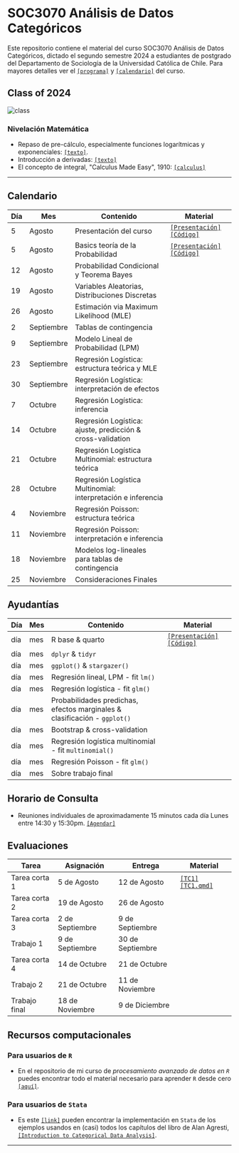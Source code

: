# SOC3070 Análisis de Datos Categóricos

Este repositorio contiene el material del curso SOC3070 Análisis de Datos Categóricos, dictado el segundo semestre 2024 a estudiantes de postgrado del Departamento de Sociología de la Universidad Católica de Chile. Para mayores detalles ver el [`[programa]`](files/syllabus_soc3070.pdf) y [`[calendario]`](#Calendario) del curso.


## Class of 2024

![class](files/class.png)


### Nivelación Matemática

- Repaso de pre-cálculo, especialmente funciones logarítmicas y exponenciales: [`[texto]`](files/pre_calculo.pdf).
- Introducción a derivadas: [`[texto]`](https://www.mathsisfun.com/calculus/derivatives-introduction.html)
- El concepto de integral, "Calculus Made Easy", 1910: [`[calculus]`](files/calculus_easy.jpg)

---

## Calendario


| Día   | Mes        | Contenido                                                 | Material                                                                                                                     |
|-------|------------|-----------------------------------------------------------|------------------------------------------------------------------------------------------------------------------------------|
| 5     | Agosto     | Presentación del curso                                    | [`[Presentación]`](https://mebucca.github.io/cda_soc3070/slides/class_0/class_0#1) [`[Código]`](slides/class_0/class_0.Rmd)  |
| 5     | Agosto     | Basics teoría de la Probabilidad                          | [`[Presentación]`](https://mebucca.github.io/cda_soc3070/slides/class_1/class_1#1) [`[Código]`](slides/class_1/class_1.Rmd)  |
| 12    | Agosto     | Probabilidad Condicional y Teorema Bayes                  |                                                                                                                              |
| 19    | Agosto     | Variables Aleatorias, Distribuciones Discretas            |                                                                                                                              |
| 26    | Agosto     | Estimación via Maximum Likelihood (MLE)                   |                                                                                                                              |
| 2     | Septiembre | Tablas de contingencia                                    |                                                                                                                              |
| 9     | Septiembre | Modelo Lineal de Probabilidad (LPM)                       |                                                                                                                              |
| 23    | Septiembre | Regresión Logística: estructura teórica y MLE             |                                                                                                                              |
| 30    | Septiembre | Regresión Logística: interpretación de efectos            |                                                                                                                              |
| 7     | Octubre    | Regresión Logística: inferencia                           |                                                                                                                              |
| 14    | Octubre    | Regresión Logística: ajuste, predicción & cross-validation|                                                                                                                              |
| 21    | Octubre    | Regresión Logística Multinomial: estructura teórica       |                                                                                                                              |
| 28    | Octubre    | Regresión Logística Multinomial: interpretación e inferencia|                                                                                                                             |
| 4     | Noviembre  | Regresión Poisson: estructura teórica                     |                                                                                                                              |
| 11    | Noviembre  | Regresión Poisson: interpretación e inferencia            |                                                                                                                              |
| 18    | Noviembre  | Modelos log-lineales para tablas de contingencia          |                                                                                                                              |
| 25    | Noviembre  | Consideraciones Finales                                   |                                                                                                                              |



## Ayudantías



| Día | Mes | Contenido                                                       | Material                                                                                                                                                   |
|-----|-----|-----------------------------------------------------------------|------------------------------------------------------------------------------------------------------------------------------------------------------------|
| día | mes | R base & quarto                                                 | [`[Presentación]`](https://mebucca.github.io/cda_soc3070/ayudantia/01_prob/index) [`[Código]`](https://github.com/mebucca/cda_soc3070/blob/gh-pages/ayudantia/01_prob/index.qmd) |
| día | mes | `dplyr` & `tidyr`                                               |                                                                                                                                                            |
| día | mes | `ggplot()` & `stargazer()`                                      |                                                                                                                                                            |
| día | mes | Regresión lineal, LPM - fit `lm()`                              |                                                                                                                                                            |
| día | mes | Regresión logística - fit `glm()`                               |                                                                                                                                                            |
| día | mes | Probabilidades predichas, efectos marginales & clasificación - `ggplot()` |                                                                                                                                                            |
| día | mes | Bootstrap & cross-validation                                    |                                                                                                                                                            |
| día | mes | Regresión logística multinomial - fit `multinomial()`           |                                                                                                                                                            |
| día | mes | Regresión Poisson - fit `glm()`                                 |                                                                                                                                                            |
| día | mes | Sobre trabajo final                                             |                                                                                                                                                            |



## Horario de Consulta

- Reuniones individuales de aproximadamente 15 minutos cada día Lunes entre 14:30 y 15:30pm. [`[Agendar]`](https://calendar.app.google/A9vxmbBz1LyDQPAK6)


## Evaluaciones


| Tarea           | Asignación       | Entrega         | Material                                                                                  |
|-----------------|------------------|-----------------|-------------------------------------------------------------------------------------------|
| Tarea corta 1   | 5 de Agosto      | 12 de Agosto    | [`[TC1]`](https://mebucca.github.io/cda_soc3070/homework/tc_1#1) [`[TC1.qmd]`](homework/tc_1.qmd)                             |
| Tarea corta 2   | 19 de Agosto     | 26 de Agosto    |                                                                                           |
| Tarea corta 3   | 2 de Septiembre  | 9 de Septiembre |                                                                                           |
| Trabajo 1       | 9 de Septiembre  | 30 de Septiembre|                                                                                           |
| Tarea corta 4   | 14 de Octubre    | 21 de Octubre   |                                                                                           |
| Trabajo 2       | 21 de Octubre    | 11 de Noviembre |                                                                                           |
| Trabajo final   | 18 de Noviembre  | 9 de Diciembre  |                                                                                           |




## Recursos computacionales

### Para usuarios de `R`

  - En el repositorio de mi curso de *procesamiento avanzado de datos en `R`* puedes encontrar todo el material necesario para aprender `R` desde cero [`[aquí]`](https://mebucca.github.io/dar_soc4001/).

 ### Para usuarios de `Stata`

 - Es este [`[link]`](https://stats.idre.ucla.edu/other/examples/icda/) pueden encontrar la implementación en `Stata` de los ejemplos usandos en (casi) todos los capítulos del libro de Alan Agresti, [`[Introduction to Categorical Data Analysis]`](https://www.amazon.com/Introduction-Categorical-Data-Analysis/dp/0471226181). 

---

